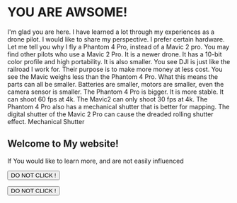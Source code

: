 # YOU ARE AWSOME!
I'm glad you are here.  I have learned a lot through my experiences as a drone pilot.  I would like to share my perspective. I prefer certain hardware. Let me tell you why I fly a Phantom 4 Pro, instead of a Mavic 2 pro.  You may find other pilots who use a Mavic 2 Pro. It is a newer drone. It has a 10-bit color profile and high portability. It is also smaller.  You see DJI is just like the railroad I work for. Their purpose is to make more money at less cost.  You see the Mavic weighs less than the Phantom 4 Pro.  What this means the parts can all be smaller. Batteries are smaller, motors are smaller, even the camera sensor is smaller. The Phantom 4 Pro is bigger. It is more stable. It can shoot 60 fps at 4k. The Mavic2 can only shoot 30 fps at 4k. The Phantom 4 Pro also has a mechanical shutter that is better for mapping. The digital shutter of the Mavic 2 Pro can cause the dreaded rolling shutter effect. Mechanical Shutter


<html>
<body>

<h2>Welcome to My website!</h2>

<p>If You would like to learn more, and are not easily influenced </p>

<button type="button" onclick="myFunction()">DO NOT CLICK
!</button>

<p id="demo1"></p>
<p id="demo2"></p>

<script>
function myFunction() {
  document.getElementById("demo1").innerHTML = "Why did you click?";
  document.getElementById("demo2").innerHTML = "I wanted To!";
}
</script>
<button type="button" onclick="myFunction()">DO NOT CLICK
!</button>
</body>
</html>
